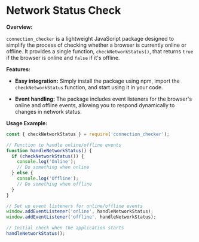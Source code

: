# Network Status Check

**Overview:**

`connection_checker` is a lightweight JavaScript package designed to simplify the process of checking whether a browser is currently online or offline. It provides a single function, `checkNetworkStatus()`, that returns `true` if the browser is online and `false` if it's offline.

**Features:**

- **Easy integration:** Simply install the package using npm, import the `checkNetworkStatus` function, and start using it in your code.
  
- **Event handling:** The package includes event listeners for the browser's online and offline events, allowing you to respond dynamically to changes in network status.

**Usage Example:**

```javascript
const { checkNetworkStatus } = require('connection_checker');

// Function to handle online/offline events
function handleNetworkStatus() {
  if (checkNetworkStatus()) {
    console.log('Online');
    // Do something when online
  } else {
    console.log('Offline');
    // Do something when offline
  }
}

// Set up event listeners for online/offline events
window.addEventListener('online', handleNetworkStatus);
window.addEventListener('offline', handleNetworkStatus);

// Initial check when the application starts
handleNetworkStatus();
